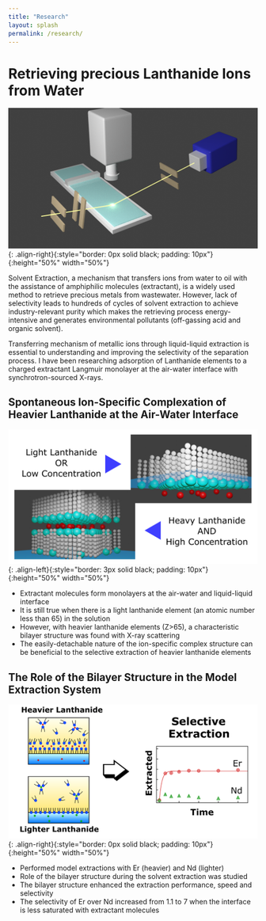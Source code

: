 ```yaml
---
title: "Research"
layout: splash
permalink: /research/
---
```




# Retrieving precious Lanthanide Ions from Water

![image-right](../assets/images/exp_setup.png){: .align-right}{:style="border: 0px solid black; padding: 10px"}{:height="50%" width="50%"}

Solvent Extraction, a mechanism that transfers ions from water to oil with the assistance of amphiphilic molecules (extractant), is a widely used method to retrieve precious metals from wastewater.
However, lack of selectivity leads to hundreds of cycles of solvent extraction to achieve industry-relevant purity which makes the retrieving process energy-intensive and generates environmental pollutants (off-gassing acid and organic solvent).

Transferring mechanism of metallic ions through liquid-liquid extraction is essential to understanding and improving the selectivity of the separation process. 
I have been researching adsorption of Lanthanide elements to a charged extractant Langmuir monolayer at the air-water interface with synchrotron-sourced X-rays.

## Spontaneous Ion-Specific Complexation of Heavier Lanthanide at the Air-Water Interface
![image-left](../assets/images/Abstract_Figure.png){: .align-left}{:style="border: 3px solid black; padding: 10px"}{:height="50%" width="50%"}

* Extractant molecules form monolayers at the air-water and liquid-liquid interface
* It is still true when there is a light lanthanide element (an atomic number less than 65) in the solution
* However, with heavier lanthanide elements (Z>65), a characteristic bilayer structure was found with X-ray scattering
* The easily-detachable nature of the ion-specific complex structure can be beneficial to the selective extraction of heavier lanthanide elements

## The Role of the Bilayer Structure in the Model Extraction System

![image-right](../assets/images/Abstract.png){: .align-right}{:style="border: 0px solid black; padding: 10px"}{:height="50%" width="50%"}

* Performed model extractions with Er (heavier) and Nd (lighter)
* Role of the bilayer structure during the solvent extraction was studied
* The bilayer structure enhanced the extraction performance, speed and selectivity
* The selectivity of Er over Nd increased from 1.1 to 7 when the interface is less saturated with extractant molecules